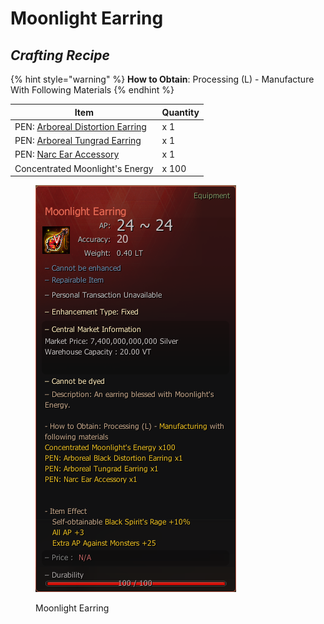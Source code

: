# Moonlight Earring

## _Crafting Recipe_

{% hint style="warning" %}
**How to Obtain**: Processing (L) - Manufacture With Following Materials
{% endhint %}

| Item                                                                      | Quantity |
| ------------------------------------------------------------------------- | -------- |
| PEN: [Arboreal Distortion Earring](https://bdocodex.com/us/item/11871/#5) | x 1      |
| PEN: [Arboreal Tungrad Earring](https://bdocodex.com/us/item/550904/#5)   | x 1      |
| PEN: [Narc Ear Accessory](https://bdocodex.com/us/item/550802/#5)         | x 1      |
| Concentrated Moonlight's Energy                                           | x 100    |

<figure><img src="../../../.gitbook/assets/QQ截图20221102003549.png" alt=""><figcaption><p>Moonlight Earring</p></figcaption></figure>
